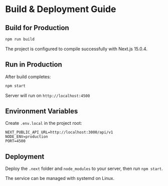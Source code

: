 # Build & Deployment Guide

## Build for Production

```bash
npm run build
```

The project is configured to compile successfully with Next.js 15.0.4.

## Run in Production

After build completes:

```bash
npm start
```

Server will run on `http://localhost:4500`

## Environment Variables

Create `.env.local` in the project root:

```
NEXT_PUBLIC_API_URL=http://localhost:3000/api/v1
NODE_ENV=production
PORT=4500
```

## Deployment

Deploy the `.next` folder and `node_modules` to your server, then run `npm start`.

The service can be managed with systemd on Linux.
